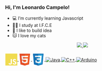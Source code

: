 ### Hi, I'm Leonardo Campelo!

- 💻 I’m currently learning Javascript
- 🧑‍🎓 I study at I.F.C.E
- 🔧 I like to build idea 
- 🐱 I love my cats


<div align="center">
  <a href="https://github.com/LeoCosta7">
  <img height="160em" src="https://github-readme-stats.vercel.app/api?username=LeoCosta7&show_icons=true&theme=highcontrast&include_all_commits=true&count_private=true"/>
  <img height="160em" src="https://github-readme-stats.vercel.app/api/top-langs/?username=LeoCosta7&layout=compact&langs_count=7&theme=highcontrast"/>
</div>
  
<div style="display: inline_block"><br>
  <img align="center" alt="Js" height="40" width="40" src="https://raw.githubusercontent.com/devicons/devicon/master/icons/javascript/javascript-plain.svg">
  <img align="center" alt="HTML" height="40" width="40" src="https://raw.githubusercontent.com/devicons/devicon/master/icons/html5/html5-original.svg">
  <img align="center" alt="CSS" height="40" width="40" src="https://raw.githubusercontent.com/devicons/devicon/master/icons/css3/css3-original.svg">
  <img align="center" alt="Java" height="40" width="45" img src="https://cdn.jsdelivr.net/gh/devicons/devicon/icons/java/java-original.svg">
  <img align="center" alt="C++" height="40" width="45" img src="https://cdn.jsdelivr.net/gh/devicons/devicon/icons/cplusplus/cplusplus-original.svg">
  <img align="center" alt="Arduino" height="50" width="45" src="https://cdn.jsdelivr.net/gh/devicons/devicon/icons/arduino/arduino-original-wordmark.svg">
</div>
